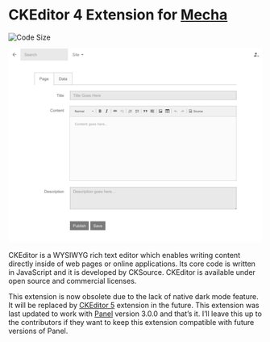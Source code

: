 CKEditor 4 Extension for [Mecha](https://github.com/mecha-cms/mecha)
====================================================================

![Code Size](https://img.shields.io/github/languages/code-size/mecha-cms/x.c-k-editor.4?color=%23444&style=for-the-badge)

![CKEditor 4](index.png?v=2022-12-11)

CKEditor is a WYSIWYG rich text editor which enables writing content directly inside of web pages or online applications. Its core code is written in JavaScript and it is developed by CKSource. CKEditor is available under open source and commercial licenses.

This extension is now obsolete due to the lack of native dark mode feature. It will be replaced by [CKEditor 5](https://github.com/mecha-cms/x.c-k-editor) extension in the future. This extension was last updated to work with [Panel](https://github.com/mecha-cms/x.panel) version 3.0.0 and that’s it. I’ll leave this up to the contributors if they want to keep this extension compatible with future versions of Panel.